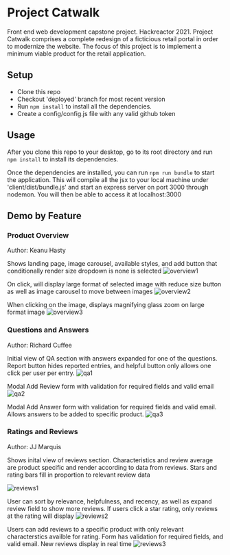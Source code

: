 # Project Catwalk
Front end web development capstone project. Hackreactor 2021. Project Catwalk comprises a complete redesign of a ficticious retail portal in order to modernize the website. The focus of this project is to implement a minimum viable product for the retail application.

## Setup
- Clone this repo
- Checkout 'deployed' branch for most recent version
- Run `npm install` to install all the dependencies.
- Create a config/config.js file with any valid github token

## Usage
After you clone this repo to your desktop, go to its root directory and run `npm install` to install its dependencies.

Once the dependencies are installed, you can run  `npm run bundle` to start the application. This will compile all the jsx to your local machine under 'client/dist/bundle.js' and start an express server on port 3000 through nodemon. You will then be able to access it at localhost:3000

## Demo by Feature

### Product Overview
Author: Keanu Hasty

Shows landing page, image carousel, available styles, and add button that conditionally render size dropdown is none is selected
![overview1](./readmeImages/overview1.png)

On click, will display large format of selected image with reduce size button as well as image carousel to move between images
![overview2](./readmeImages/overview2.png)

When clicking on the image, displays magnifying glass zoom on large format image
![overview3](./readmeImages/overview3.png)


### Questions and Answers
Author: Richard Cuffee

Initial view of QA section with answers expanded for one of the questions. Report button hides reported entries, and helpful button only allows one click per user per entry.
![qa1](./readmeImages/qa1.png)

Modal Add Review form with validation for required fields and valid email
![qa2](./readmeImages/qa2.png)

Modal Add Answer form with validation for required fields and valid email. Allows answers to be added to specific product.
![qa3](./readmeImages/qa3.png)

### Ratings and Reviews
Author: JJ Marquis

Shows inital view of reviews section. Characteristics and review average are product specific and render according to data from reviews. Stars and rating bars fill in proportion to relevant review data

![reviews1](./readmeImages/reviews1.png)

User can sort by relevance, helpfulness, and recency, as well as expand review field to show more reviews. If users click a star rating, only reviews at the rating will display
![reviews2](./readmeImages/reviews2.png)

Users can add reviews to a specific product with only relevant characterstics availble for rating. Form has validation for required fields, and valid email. New reviews display in real time
![reviews3](./readmeImages/reviews3.png)
